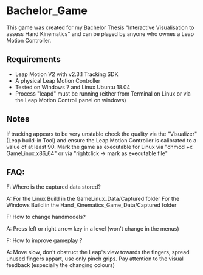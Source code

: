 # Bachelor_Game
This game was created for my Bachelor Thesis "Interactive Visualisation to assess Hand Kinematics" 
and can be played by anyone who ownes a Leap Motion Controller.

## Requirements 
* Leap Motion V2 with v2.3.1 Tracking SDK 
* A physical Leap Motion Controller 
* Tested on Windows 7 and Linux Ubuntu 18.04
* Process "leapd" must be running (either from Terminal on Linux or via the Leap Motion Controll panel on windows)
 
## Notes 
If tracking appears to be very unstable check the quality via the "Visualizer" (Leap build-in Tool) and ensure the Leap Motion 
Controller is calibrated to a value of at least 90. 
Mark the game as executable for Linux via "chmod +x GameLinux.x86_64" or via "rightclick -> mark as executable file"


## FAQ: 
F: Where is the captured data stored? 

A: For the Linux Build in the GameLinux_Data/Captured folder
   For the Windows Build in the Hand_Kinematics_Game_Data/Captured folder

F: How to change handmodels?

A: Press left or right arrow key in a level (won't change in the menus)

F: How to improve gameplay ? 

A: Move slow, don't obstruct the Leap's view towards the fingers, spread unused fingers appart, use only pinch grips.
   Pay attention to the visual feedback (especially the changing colours)
